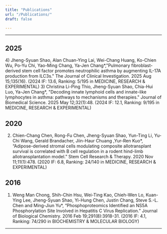 ```yaml
---
title: "Publications"
url: "/Publications/"
draft: false

---
```


--- 
## 2025
<span class="shao001"> 
4)	Jheng-Syuan Shao, Alan Chuan-Ying Lai, Wei-Chang Huang, Ko-Chien Wu, Po-Yu Chi, Yao-Ming Chang, Ya-Jen Chang*,"Pulmonary fibroblast-derived stem cell factor promotes neutrophilic asthma by augmenting IL-17A production from ILC3s."
The Journal of Clinical Investigation. 2025 Aug 15;135(16). (2024 IF: 13.6, Ranking: 5/195 in MEDICINE, RESEARCH & EXPERIMENTAL) </span>
<span class="shao002">
3)	Christina Li-Ping Thio, Jheng-Syuan Shao, Chia-Hui Luo, Ya-Jen Chang*, "Decoding innate lymphoid cells and innate-like lymphocytes in asthma: pathways to mechanisms and therapies."
Journal of Biomedical Science. 2025 May 12;32(1):48. (2024 IF: 12.1, Ranking: 9/195 in MEDICINE, RESEARCH & EXPERIMENTAL) </span>


## 2020

2)	Chien-Chang Chen, Rong-Fu Chen, Jheng-Syuan Shao, Yun-Ting Li, Yu-Chi Wang, Gerald Brandacher, Jiin-Haur Chuang ,Yur-Ren Kuo*, “Adipose-derived stromal cells modulating composite allotransplant survival is correlated with B cell regulation in a rodent hind-limb allotransplantation model.”
Stem Cell Research & Therapy. 2020 Nov 11;11(1):478. (2020 IF: 6.8, Ranking: 24/140 in MEDICINE, RESEARCH & EXPERIMENTAL)


## 2016

1)	Weng Man Chong, Shih-Chin Hsu, Wei-Ting Kao, Chieh-Wen Lo, Kuan-Ying Lee, Jheng-Syuan Shao, Yi-Hung Chen, Justin Chang, Steve S.-L. Chen and Ming-Jiun Yu*, “Phosphoproteomics Identified an NS5A Phosphorylation Site Involved in Hepatitis C Virus Replication.”
Journal of Biological Chemistry. 2016 Feb 19;291(8):3918-31. (2016 IF: 4.1, Ranking: 74/290 in BIOCHEMISTRY & MOLECULAR BIOLOGY)
---
